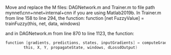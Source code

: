 
Move and replace the M files: DAGNetwork.m and Trainer.m to file path mynnet\cnn\+nnet\+internal\+cnn if you are using Matlab2019b.
In Trainer.m from line 158 to line 294, the function:
function [net FuzzyValue] = trainFuzzy(this, net, data, windows)

and in DAGNetwork.m from line 870 to line 1123, the function:
```c
function [gradients, predictions, states, inputGradients] = computeGradientsForTrainingFuzzy( ...
        this, X, Y, propagateState, windows, dLossdOutput)

```

